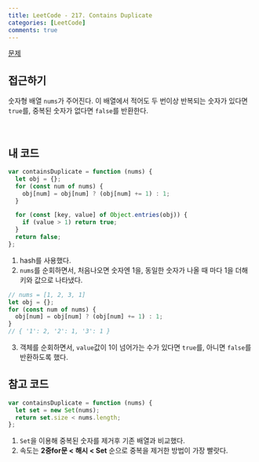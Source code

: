 ```yaml
---
title: LeetCode - 217. Contains Duplicate
categories: [LeetCode]
comments: true
---
```


[문제](https://leetcode.com/problems/contains-duplicate/)

## 접근하기

숫자형 배열 `nums`가 주어진다. 이 배열에서 적어도 두 번이상 반복되는 숫자가 있다면 `true`를, 중복된 숫자가 없다면 `false`를 반환한다.

<br>

## 내 코드

```js
var containsDuplicate = function (nums) {
  let obj = {};
  for (const num of nums) {
    obj[num] = obj[num] ? (obj[num] += 1) : 1;
  }

  for (const [key, value] of Object.entries(obj)) {
    if (value > 1) return true;
  }
  return false;
};
```

1. hash를 사용했다.
2. `nums`를 순회하면서, 처음나오면 숫자엔 1을, 동일한 숫자가 나올 때 마다 1을 더해 키와 값으로 나타냈다.

```js
// nums = [1, 2, 3, 1]
let obj = {};
for (const num of nums) {
  obj[num] = obj[num] ? (obj[num] += 1) : 1;
}
// { '1': 2, '2': 1, '3': 1 }
```

3. 객체를 순회하면서, `value`값이 1이 넘어가는 수가 있다면 `true`를, 아니면 `false`를 반환하도록 했다.

## 참고 코드

```js
var containsDuplicate = function (nums) {
  let set = new Set(nums);
  return set.size < nums.length;
};
```

1. `Set`을 이용해 중복된 숫자를 제거후 기존 배열과 비교했다.
2. 속도는 **2중for문 < 해시 < Set** 순으로 중복을 제거한 방법이 가장 빨랏다.
